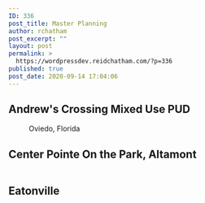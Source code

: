 ```yaml
---
ID: 336
post_title: Master Planning
author: rchatham
post_excerpt: ""
layout: post
permalink: >
  https://wordpressdev.reidchatham.com/?p=336
published: true
post_date: 2020-09-14 17:04:06
---
```

<!-- wp:heading -->
<h2>Andrew's Crossing Mixed Use PUD</h2>
<!-- /wp:heading -->

<!-- wp:image {"id":338,"sizeSlug":"large"} -->
<figure class="wp-block-image size-large"><img src="https://wordpressdev.reidchatham.com/wp-content/uploads/2020/09/Andrews-Crossing-Mixed-Use-PUD-Oviedo-Florida-1024x663.png" alt="" class="wp-image-338"/><figcaption>Oviedo, Florida</figcaption></figure>
<!-- /wp:image -->

<!-- wp:heading -->
<h2>Center Pointe On the Park, Altamont</h2>
<!-- /wp:heading -->

<!-- wp:image {"id":337,"sizeSlug":"large"} -->
<figure class="wp-block-image size-large"><img src="https://wordpressdev.reidchatham.com/wp-content/uploads/2020/09/Center-Pointe-On-the-park-Altmao-1024x675.jpg" alt="" class="wp-image-337"/></figure>
<!-- /wp:image -->

<!-- wp:heading -->
<h2>Eatonville</h2>
<!-- /wp:heading -->

<!-- wp:image {"id":339,"sizeSlug":"large"} -->
<figure class="wp-block-image size-large"><img src="https://wordpressdev.reidchatham.com/wp-content/uploads/2020/09/Eatonville-Mixed-Use-Development.jpg" alt="" class="wp-image-339"/></figure>
<!-- /wp:image -->

<!-- wp:paragraph -->
<p></p>
<!-- /wp:paragraph -->